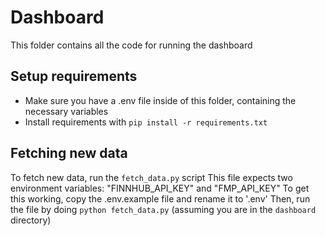 # Dashboard
This folder contains all the code for running the dashboard

## Setup requirements
- Make sure you have a .env file inside of this folder, containing the necessary variables
- Install requirements with `pip install -r requirements.txt`
<!-- TODO: Add instructions for running the seeding scripts -->

## Fetching new data
To fetch new data, run the `fetch_data.py` script
This file expects two environment variables: "FINNHUB_API_KEY" and "FMP_API_KEY"
To get this working, copy the .env.example file and rename it to '.env'
Then, run the file by doing `python fetch_data.py` (assuming you are in the `dashboard` directory)